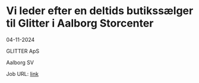 # Vi leder efter en deltids butikssælger til Glitter i Aalborg Storcenter
04-11-2024

GLITTER ApS

Aalborg SV

Job URL: [link](https://www.nordjyskejob.dk/resultat/vi-leder-efter-en-deltids-butikssaelger-til-glitter-i-aalborg-storcenter-lja-85782193.aspx?jobId=LJA-85782193&list=SearchResultsJobsIds&index=20&querydesc=SearchJobQueryDescription&viewedfrom=1)


